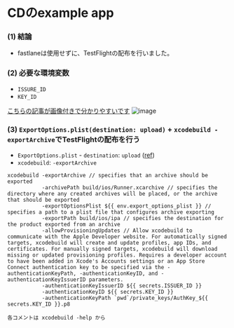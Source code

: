 # CDのexample app
### (1) 結論
- fastlaneは使用せずに、TestFlightの配布を行いました。

### (2) 必要な環境変数
- `ISSURE_ID`
- `KEY_ID`

[こちらの記事が画像付きで分かりやすいです](https://arc.net/l/quote/pheghqeb)
![image](https://github.com/user-attachments/assets/3fba0216-61be-4555-92ff-9045b9edf7ee)


### (3) `ExportOptions.plist(destination: upload)` + `xcodebuild -exportArchive`でTestFlightの配布を行う
- `ExportOptions.plist` - `destination`: `upload` ([ref](https://qiita.com/taisuke_h/items/e37d96c96a811b630c0c#destination))
- `xcodebuild`: `-exportArchive`
```
xcodebuild -exportArchive // specifies that an archive should be exported
           -archivePath build/ios/Runner.xcarchive // specifies the directory where any created archives will be placed, or the archive that should be exported
           -exportOptionsPlist ${{ env.export_options_plist }} // specifies a path to a plist file that configures archive exporting
           -exportPath build/ios/ipa // specifies the destination for the product exported from an archive
           -allowProvisioningUpdates // Allow xcodebuild to communicate with the Apple Developer website. For automatically signed targets, xcodebuild will create and update profiles, app IDs, and certificates. For manually signed targets, xcodebuild will download missing or updated provisioning profiles. Requires a developer account to have been added in Xcode's Accounts settings or an App Store Connect authentication key to be specified via the -authenticationKeyPath, -authenticationKeyID, and -authenticationKeyIssuerID parameters.
           -authenticationKeyIssuerID ${{ secrets.ISSUER_ID }} 
           -authenticationKeyID ${{ secrets.KEY_ID }} 
           -authenticationKeyPath `pwd`/private_keys/AuthKey_${{ secrets.KEY_ID }}.p8

各コメントは xcodebuild -help から
```

